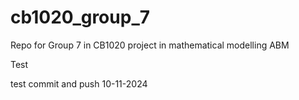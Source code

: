 # cb1020_group_7
Repo for Group 7 in CB1020 project in mathematical modelling ABM

Test

test commit and push 10-11-2024
